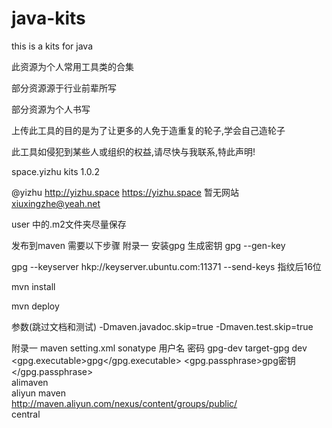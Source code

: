 # java-kits
this is a kits for java

此资源为个人常用工具类的合集

部分资源源于行业前辈所写

部分资源为个人书写

上传此工具的目的是为了让更多的人免于造重复的轮子,学会自己造轮子

此工具如侵犯到某些人或组织的权益,请尽快与我联系,特此声明!

<dependency>
  <groupId>space.yizhu</groupId>
  <artifactId>kits</artifactId>
  <version>1.0.2</version>
</dependency>



@yizhu 
http://yizhu.space
https://yizhu.space
暂无网站
xiuxingzhe@yeah.net

user 中的.m2文件夹尽量保存

发布到maven 需要以下步骤
附录一
安装gpg 生成密钥
gpg --gen-key 

gpg --keyserver hkp://keyserver.ubuntu.com:11371 --send-keys 指纹后16位

mvn install

mvn  deploy 

参数(跳过文档和测试) -Dmaven.javadoc.skip=true -Dmaven.test.skip=true

附录一 maven setting.xml
<settings xmlns="http://maven.apache.org/SETTINGS/1.0.0"
      xmlns:xsi="http://www.w3.org/2001/XMLSchema-instance"
      xsi:schemaLocation="http://maven.apache.org/SETTINGS/1.0.0
                          https://maven.apache.org/xsd/settings-1.0.0.xsd">
  <servers>
	<server>
		<id>sonatype</id>
		<username>用户名</username>
		<password>密码</password>
	</server>
  </servers>
    <profile>
      <id>gpg-dev</id>
      <activation>
        <property>
          <name>target-gpg</name>
          <value>dev</value>
        </property>
      </activation>
      <properties>
    <gpg.executable>gpg</gpg.executable>
    <gpg.passphrase>gpg密钥</gpg.passphrase>
      </properties>
    </profile>
      <mirrors>
        <mirror>  
            <id>alimaven</id>  
            <name>aliyun maven</name>  
            <url>http://maven.aliyun.com/nexus/content/groups/public/</url>  
            <mirrorOf>central</mirrorOf>          
        </mirror>  
      </mirrors>
</settings>
